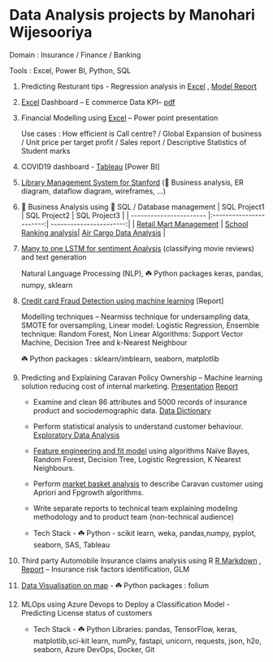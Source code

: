 # Data Analysis projects by Manohari Wijesooriya
Domain : Insurance / Finance / Banking

Tools  : Excel, Power BI, Python, SQL

1) Predicting Resturant tips - Regression analysis in [Excel](https://github.com/mw532fin/analysis/blob/489231e3efe0684c392bae21e650e809b6b0bbc7/Excel/Excel002_Predict%20Restaurant%20tips.xlsx) , [Model Report](https://github.com/mw532fin/analysis/blob/aa0f131cdc16f16c4e33133080db124145b7c346/Excel/Excel002_Resturant%20tips.pdf)
   
3) [Excel](https://github.com/mw532fin/analysis/blob/42d066494ac891bbcbe0b6ecdd53aad82429dc1e/Excel/Excel_001_E%20Commerce%20Dashboard%20Project.xlsx) Dashboard – E commerce Data KPI– [pdf](https://github.com/mw532fin/analysis/blob/42d066494ac891bbcbe0b6ecdd53aad82429dc1e/Excel/Excel_001_E-Commerce%20Dashboard.pdf)
   
5) Financial Modelling using [Excel](https://github.com/mw532fin/analysis/blob/7593115dcc28a7ac515f7d8006f1dd0e302cfefb/Excel/Excel_003_Business_Analysis_with_Excel.xlsx) – Power point presentation
   
   Use cases : How efficient is Call centre? / Global Expansion of business / Unit price per target profit / Sales report / Descriptive Statistics of Student marks
   
7) COVID19 dashboard - [Tableau](https://github.com/mw532fin/analysis/blob/a92d092b0d707932a2a9d8f3bd61a6fd1e8acd83/Tableau/covid19%20dashboard.pdf) [Power BI]

9) [Library Management System for Stanford](https://github.com/mw532fin/analysis/blob/da755f631d0957a78ada89f592835aa6c526a8db/Business%20Analysis/BA_Project1_Stanford_Library.pdf) (:unicorn: Business analysis, ER diagram, dataflow diagram, wireframes, ...)
    
11) :unicorn: Business Analysis using :space_invader: SQL / Database management
    | SQL Project1            | SQL Project2            | SQL Project3            |
    | ----------------------- |:-----------------------:| -----------------------:|
    | [Retail Mart Management](https://github.com/mw532fin/analysis/blob/1702e379ac69b94c2cbe7ce0132c5c78cd60fb48/SQL/SQL001_Retail_Mart_Management.pdf)  | [School Ranking analysis](https://github.com/mw532fin/analysis/blob/1702e379ac69b94c2cbe7ce0132c5c78cd60fb48/SQL/SQL002_School_Ranking_Analysis.pdf)| [Air Cargo Data Analysis](https://github.com/mw532fin/analysis/blob/1702e379ac69b94c2cbe7ce0132c5c78cd60fb48/SQL/SQL003_Air_Cargo_Data_Analysis%20(1).pdf) |
      
12) [Many to one LSTM for sentiment Analysis](https://github.com/mw532fin/analysis/blob/35ec270f0ac82fb9f449ce700f9fc68abaf0765d/Python/Python_LSTM_Sentiment_anslysis.ipynb) (classifying movie reviews) and text generation
    
    Natural Language Processing (NLP), :shamrock: Python packages keras, pandas, numpy, sklearn
    
14) [Credit card Fraud Detection using machine learning](https://github.com/mw532fin/analysis/blob/2bbe6b30b3081fb236e11547d21c2cc059927909/R/R_Prj_001_Thirdparty_Auto_Insurance_claims_Analysis_RMD.pdf) [Report]
    
    Modelling techniques – Nearmiss technique for undersampling data, SMOTE for oversampling, Linear model: Logistic Regression, Ensemble technique: Random Forest, Non Linear Algorithms: Support Vector Machine, Decision Tree and k-Nearest Neighbour
    
    :shamrock: Python packages : sklearn/imblearn, seaborn, matplotlib
    
16) Predicting and Explaining Caravan Policy Ownership – Machine learning solution reducing cost of internal marketing. [Presentation](https://github.com/mw532fin/analysis/blob/aeb1f2778fc6fb547cd8c2e61e17f3322f038140/Python/TMU_Capstone/Project_Presentation.pdf) [Report](https://github.com/mw532fin/analysis/blob/aeb1f2778fc6fb547cd8c2e61e17f3322f038140/Python/TMU_Capstone/Capstone_Project_Report.pdf)
    
    - Examine and clean 86 attributes and 5000 records of insurance product and sociodemographic data. [Data Dictionary](https://github.com/mw532fin/analysis/blob/a5dd0709a47e81dfca3d8150d2ab0e81f4b3fefa/Python/TMU_Capstone/Data%20Dictionary.pdf)
      
    - Perform statistical analysis to understand customer behaviour. [Exploratory Data Analysis](https://github.com/mw532fin/analysis/blob/aeb1f2778fc6fb547cd8c2e61e17f3322f038140/Python/TMU_Capstone/PY01_Capst_EDA%20(3).ipynb)
      
    - [Feature engineering and fit model](https://github.com/mw532fin/analysis/blob/aeb1f2778fc6fb547cd8c2e61e17f3322f038140/Python/TMU_Capstone/PY01_Capst_COIL_sklearn_A.ipynb) using algorithms Naïve Bayes, Random Forest, Decision Tree, Logistic Regression, K Nearest Neighbours. 
      
    - Perform [market basket analysis](https://github.com/mw532fin/analysis/blob/aeb1f2778fc6fb547cd8c2e61e17f3322f038140/Python/TMU_Capstone/PY01_Capst_COIL_Market_Basket_B.ipynb) to describe Caravan customer using Apriori and Fpgrowth algorithms. 
      
    - Write separate reports to technical team explaining modeling methodology and to product team (non-technical audience)
      
    - Tech Stack - :shamrock: Python - scikit learn, weka, pandas,numpy, pyplot, seaborn, SAS, Tableau
   
19) Third party Automobile Insurance claims analysis using R [R Markdown](https://github.com/mw532fin/analysis/blob/7611421170e3e5fee1f953fcb9d299c0812abab6/R/R_Prj_001_Thirdparty_Auto_Insurance_claims_Analysis_RMD.pdf) , [Report](https://github.com/mw532fin/analysis/blob/2bbe6b30b3081fb236e11547d21c2cc059927909/R/R_Prj_001_Thirdparty_Auto_Insurance_claims_Analysis_Rpt.pdf) – Insurance risk factors identification, GLM

20) [Data Visualisation on map](https://github.com/mw532fin/analysis/blob/9b6b4561a07155863694f3a22864c2e518c4480b/Python/Python_Data_Visualisation_on_world_map.pdf) - :shamrock: Python packages : folium 

21) MLOps using Azure Devops to Deploy a Classification Model - Predicting License status of customers

    - Tech Stack - :shamrock: Python Libraries: pandas, TensorFlow, keras, matplotlib,sci-kit learn, numPy, fastapi, unicorn, requests, json, h2o, seaborn, Azure DevOps, Docker, Git



  
